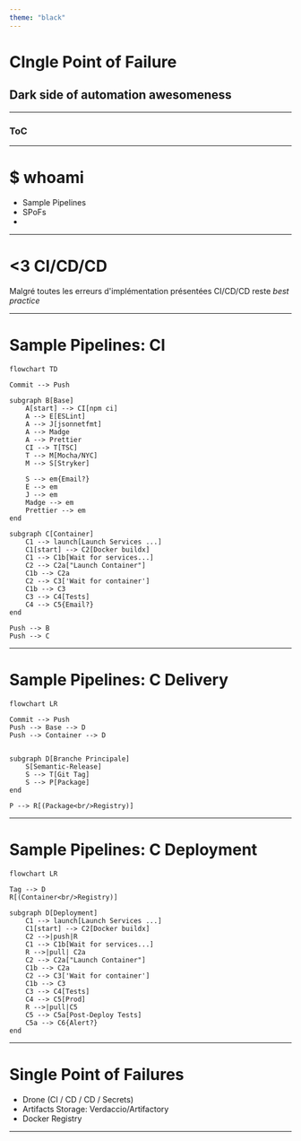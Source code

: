 ```yaml
---
theme: "black"
---
```


# CIngle Point of Failure

## Dark side of automation awesomeness

---

### ToC

---

# $ whoami

- Sample Pipelines
- SPoFs
- 

---

# <3 CI/CD/CD

Malgré toutes les erreurs d'implémentation présentées CI/CD/CD reste _best practice_

---

# Sample Pipelines: CI

```mermaid
flowchart TD

Commit --> Push

subgraph B[Base]
    A[start] --> CI[npm ci]
    A --> E[ESLint]
    A --> J[jsonnetfmt]
    A --> Madge
    A --> Prettier
    CI --> T[TSC]
    T --> M[Mocha/NYC]
    M --> S[Stryker]

    S --> em{Email?}
    E --> em
    J --> em
    Madge --> em
    Prettier --> em
end

subgraph C[Container]
    C1 --> launch[Launch Services ...]
    C1[start] --> C2[Docker buildx]
    C1 --> C1b[Wait for services...]
    C2 --> C2a["Launch Container"]
    C1b --> C2a
    C2 --> C3['Wait for container']
    C1b --> C3
    C3 --> C4[Tests]
    C4 --> C5{Email?}
end

Push --> B
Push --> C

```

---

# Sample Pipelines: C Delivery

```mermaid
flowchart LR

Commit --> Push
Push --> Base --> D
Push --> Container --> D


subgraph D[Branche Principale]
    S[Semantic-Release]
    S --> T[Git Tag]
    S --> P[Package]
end

P --> R[(Package<br/>Registry)]

```

---

# Sample Pipelines: C Deployment

```mermaid
flowchart LR

Tag --> D
R[(Container<br/>Registry)]

subgraph D[Deployment]
    C1 --> launch[Launch Services ...]
    C1[start] --> C2[Docker buildx]
    C2 -->|push|R
    C1 --> C1b[Wait for services...]
    R -->|pull| C2a
    C2 --> C2a["Launch Container"]
    C1b --> C2a
    C2 --> C3['Wait for container']
    C1b --> C3
    C3 --> C4[Tests]
    C4 --> C5[Prod]
    R -->|pull|C5
    C5 --> C5a[Post-Deploy Tests]
    C5a --> C6{Alert?}
end

```

---

# Single Point of Failures

- Drone (CI / CD / CD / Secrets)
- Artifacts Storage: Verdaccio/Artifactory
- Docker Registry

---

